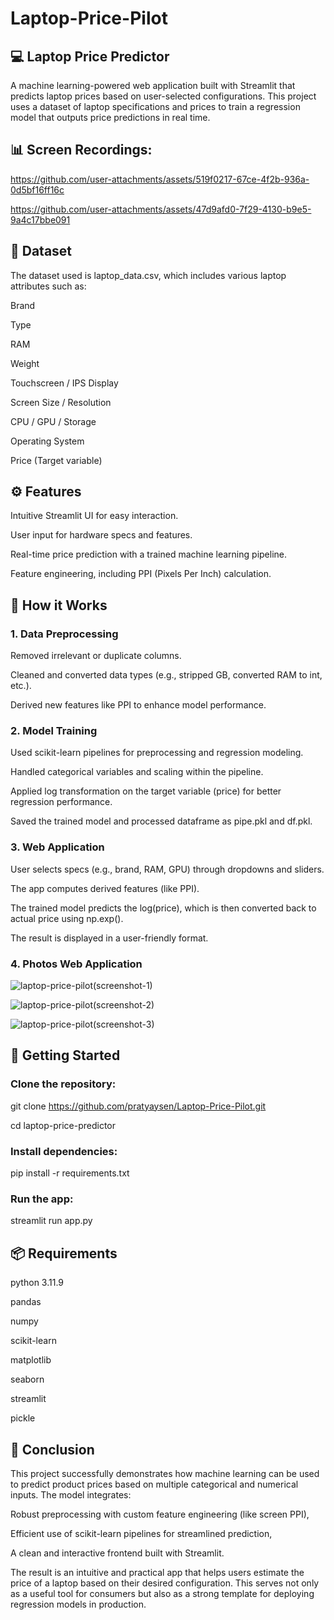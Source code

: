 # Laptop-Price-Pilot
## 💻 Laptop Price Predictor
A machine learning-powered web application built with Streamlit that predicts laptop prices based on user-selected configurations. This project uses a dataset of laptop specifications and prices to train a regression model that outputs price predictions in real time.

## 📊 Screen Recordings:


https://github.com/user-attachments/assets/519f0217-67ce-4f2b-936a-0d5bf16ff16c

https://github.com/user-attachments/assets/47d9afd0-7f29-4130-b9e5-9a4c17bbe091


## 📁 Dataset
The dataset used is laptop_data.csv, which includes various laptop attributes such as:

Brand

Type

RAM

Weight

Touchscreen / IPS Display

Screen Size / Resolution

CPU / GPU / Storage

Operating System

Price (Target variable)

## ⚙️ Features
Intuitive Streamlit UI for easy interaction.

User input for hardware specs and features.

Real-time price prediction with a trained machine learning pipeline.

Feature engineering, including PPI (Pixels Per Inch) calculation.

## 🧪 How it Works
### 1. Data Preprocessing
Removed irrelevant or duplicate columns.

Cleaned and converted data types (e.g., stripped GB, converted RAM to int, etc.).

Derived new features like PPI to enhance model performance.

### 2. Model Training
Used scikit-learn pipelines for preprocessing and regression modeling.

Handled categorical variables and scaling within the pipeline.

Applied log transformation on the target variable (price) for better regression performance.

Saved the trained model and processed dataframe as pipe.pkl and df.pkl.

### 3. Web Application
User selects specs (e.g., brand, RAM, GPU) through dropdowns and sliders.

The app computes derived features (like PPI).

The trained model predicts the log(price), which is then converted back to actual price using np.exp().

The result is displayed in a user-friendly format.

### 4. Photos Web Application

![laptop-price-pilot(screenshot-1)](https://github.com/user-attachments/assets/d19e10f1-975d-438e-8940-e043fd65af18)


![laptop-price-pilot(screenshot-2)](https://github.com/user-attachments/assets/018c8175-1fc4-4808-af0f-37063bac0762)


![laptop-price-pilot(screenshot-3)](https://github.com/user-attachments/assets/df915c43-ca03-4539-b4b8-d35a7286c299)


## 🚀 Getting Started
### Clone the repository:

git clone https://github.com/pratyaysen/Laptop-Price-Pilot.git

cd laptop-price-predictor

### Install dependencies:
pip install -r requirements.txt

### Run the app:
streamlit run app.py

## 📦 Requirements

python 3.11.9

pandas

numpy

scikit-learn

matplotlib

seaborn

streamlit

pickle


## 📌 Conclusion
This project successfully demonstrates how machine learning can be used to predict product prices based on multiple categorical and numerical inputs. The model integrates:

Robust preprocessing with custom feature engineering (like screen PPI),

Efficient use of scikit-learn pipelines for streamlined prediction,

A clean and interactive frontend built with Streamlit.

The result is an intuitive and practical app that helps users estimate the price of a laptop based on their desired configuration. This serves not only as a useful tool for consumers but also as a strong template for deploying regression models in production.

